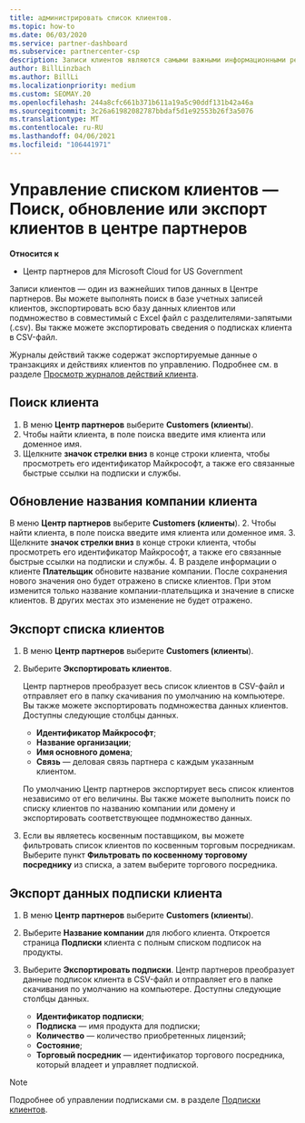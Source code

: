 ```yaml
---
title: администрировать список клиентов.
ms.topic: how-to
ms.date: 06/03/2020
ms.service: partner-dashboard
ms.subservice: partnercenter-csp
description: Записи клиентов являются самыми важными информационными ресурсами. Узнайте, как просматривать, искать, обновлять & экспортировать сведения в списке клиентов центра партнеров.
author: BillLinzbach
ms.author: BillLi
ms.localizationpriority: medium
ms.custom: SEOMAY.20
ms.openlocfilehash: 244a8cfc661b371b611a19a5c90ddf131b42a46a
ms.sourcegitcommit: 3c26a61982082787bbdaf5d1e92553b26f3a5076
ms.translationtype: MT
ms.contentlocale: ru-RU
ms.lasthandoff: 04/06/2021
ms.locfileid: "106441971"
---
```

# <a name="manage-your-customer-list---search-update-or-export-customers-in-partner-center"></a>Управление списком клиентов — Поиск, обновление или экспорт клиентов в центре партнеров

**Относится к**

- Центр партнеров для Microsoft Cloud for US Government

Записи клиентов — один из важнейших типов данных в Центре партнеров. Вы можете выполнять поиск в базе учетных записей клиентов, экспортировать всю базу данных клиентов или подмножество в совместимый с Excel файл с разделителями-запятыми (.csv). Вы также можете экспортировать сведения о подписках клиента в CSV-файл.

Журналы действий также содержат экспортируемые данные о транзакциях и действиях клиентов по управлению. Подробнее см. в разделе [Просмотр журналов действий клиента](activity-logs.md).

## <a name="search-for-a-customer"></a>Поиск клиента

1. В меню **Центр партнеров** выберите **Customers (клиенты**).
2. Чтобы найти клиента, в поле поиска введите имя клиента или доменное имя.
3. Щелкните **значок стрелки вниз** в конце строки клиента, чтобы просмотреть его идентификатор Майкрософт, а также его связанные быстрые ссылки на подписки и службы.

## <a name="update-a-customers-company-name"></a>Обновление названия компании клиента

В меню **Центр партнеров** выберите **Customers (клиенты**).
2. Чтобы найти клиента, в поле поиска введите имя клиента или доменное имя.
3. Щелкните **значок стрелки вниз** в конце строки клиента, чтобы просмотреть его идентификатор Майкрософт, а также его связанные быстрые ссылки на подписки и службы.
4. В разделе информации о клиенте **Плательщик** обновите название компании. После сохранения нового значения оно будет отражено в списке клиентов. При этом изменится только название компании-плательщика и значение в списке клиентов. В других местах это изменение не будет отражено.

## <a name="export-your-customer-list"></a>Экспорт списка клиентов

1. В меню **Центр партнеров** выберите **Customers (клиенты**).
2. Выберите **Экспортировать клиентов**.

   Центр партнеров преобразует весь список клиентов в CSV-файл и отправляет его в папку скачивания по умолчанию на компьютере. Вы также можете экспортировать подмножества данных клиентов. Доступны следующие столбцы данных.

   - **Идентификатор Майкрософт**;
   - **Название организации**;
   - **Имя основного домена**;
   - **Связь** — деловая связь партнера с каждым указанным клиентом.

    По умолчанию Центр партнеров экспортирует весь список клиентов независимо от его величины. Вы также можете выполнить поиск по списку клиентов по названию компании или домену и экспортировать соответствующее подмножество данных.

3. Если вы являетесь косвенным поставщиком, вы можете фильтровать список клиентов по косвенным торговым посредникам. Выберите пункт **Фильтровать по косвенному торговому посреднику** из списка, а затем выберите торгового посредника.


## <a name="export-customer-subscription-information"></a>Экспорт данных подписки клиента

1. В меню **Центр партнеров** выберите **Customers (клиенты**).

2. Выберите **Название компании** для любого клиента. Откроется страница **Подписки** клиента с полным списком подписок на продукты.

3. Выберите **Экспортировать подписки**. Центр партнеров преобразует данные подписок клиента в CSV-файл и отправляет его в папке скачивания по умолчанию на компьютере. Доступны следующие столбцы данных.
   - **Идентификатор подписки**;
   - **Подписка** — имя продукта для подписки;
   - **Количество** — количество приобретенных лицензий;
   - **Состояние**;
   - **Торговый посредник** — идентификатор торгового посредника, который владеет и управляет подпиской.

> [!NOTE]  
> Подробнее об управлении подписками см. в разделе [Подписки клиентов](customer-subscriptions.md).
